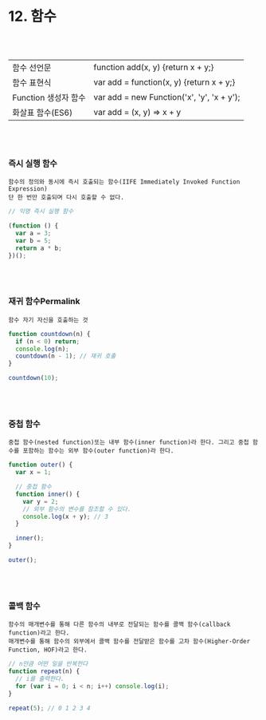 # 12. 함수
  <br/>
    <br/>
    
|                      |                                            |
| -------------------- | ------------------------------------------ |
| 함수 선언문          | function add(x, y) {return x + y;}         |
| 함수 표현식          | var add = function(x, y) {return x + y;}   |
| Function 생성자 함수 | var add = new Function('x', 'y', 'x + y'); |
| 화살표 함수(ES6)     | var add = (x, y) => x + y                  |

  <br/>
  <br/>
  
  ###  즉시 실행 함수

    함수의 정의와 동시에 즉시 호출되는 함수(IIFE Immediately Invoked Function Expression)
    단 한 번만 호출되며 다시 호출할 수 없다.

```javascript
// 익명 즉시 실행 함수

(function () {
  var a = 3;
  var b = 5;
  return a * b;
})();
```

<br/>
<br/>

### 재귀 함수Permalink

    함수 자기 자신을 호출하는 것

```javascript
function countdown(n) {
  if (n < 0) return;
  console.log(n);
  countdown(n - 1); // 재귀 호출
}

countdown(10);
```

<br/>
<br/>

### 중첩 함수

    중첩 함수(nested function)또는 내부 함수(inner function)라 한다. 그리고 중첩 함수를 포함하는 함수는 외부 함수(outer function)라 한다.

```javascript
function outer() {
  var x = 1;

  // 중첩 함수
  function inner() {
    var y = 2;
    // 외부 함수의 변수를 참조할 수 있다.
    console.log(x + y); // 3
  }

  inner();
}

outer();
```

<br/>
<br/>

### 콜백 함수

    함수의 매개변수를 통해 다른 함수의 내부로 전달되는 함수를 콜백 함수(callback function)라고 한다.
    매개변수를 통해 함수의 외부에서 콜백 함수를 전달받은 함수를 고차 함수(Higher-Order Function, HOF)라고 한다.

```javascript
// n만큼 어떤 일을 반복한다
function repeat(n) {
  // i를 출력한다.
  for (var i = 0; i < n; i++) console.log(i);
}

repeat(5); // 0 1 2 3 4
```
